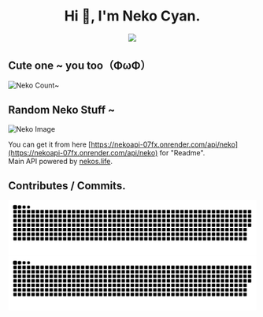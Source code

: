 <div align="center">
  <h1>Hi 👋, I'm Neko Cyan.</h1>
  <a href="https://git.io/typing-svg"><img src="https://readme-typing-svg.demolab.com?font=Fira+Code&pause=1000&color=3ED3F7&background=FF000000&center=true&width=435&lines=3rd+Year+University+at+DNTU;My+Discord%3A+@nekocyan;Ehe+~"></a>
</div>

## Cute one ~ you too（ΦωΦ）
![Neko Count~](https://count.getloli.com/get/@nekocyan?theme=rule34)

## Random Neko Stuff ~
<img src="https://nekoapi-07fx.onrender.com/api/neko" alt="Neko Image">
<!--![Neko IMage](https://nekoapi.onrender.com/api/neko) -->

You can get it from here [https://nekoapi-07fx.onrender.com/api/neko](https://nekoapi-07fx.onrender.com/api/neko) for "Readme".
<br>
Main API powered by [nekos.life](https://nekos.life).

## Contributes / Commits.
![github contribution grid snake animation](https://raw.githubusercontent.com/NekoCyan/NekoCyan/output/github-contribution-grid-snake-dark.svg#gh-dark-mode-only)![github contribution grid snake animation](https://raw.githubusercontent.com/NekoCyan/NekoCyan/output/github-contribution-grid-snake.svg#gh-light-mode-only)

<!--
**NekoCyan/NekoCyan** is a ✨ _special_ ✨ repository because its `README.md` (this file) appears on your GitHub profile.

Here are some ideas to get you started:

- 🔭 I’m currently working on ...
- 🌱 I’m currently learning ...
- 👯 I’m looking to collaborate on ...
- 🤔 I’m looking for help with ...
- 💬 Ask me about ...
- 📫 How to reach me: ...
- 😄 Pronouns: ...
- ⚡ Fun fact: ...
-->
